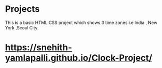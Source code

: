 # Projects
This is a basic HTML CSS project which shows 3 time zones i.e India , New York ,Seoul City.

# https://snehith-yamlapalli.github.io/Clock-Project/
